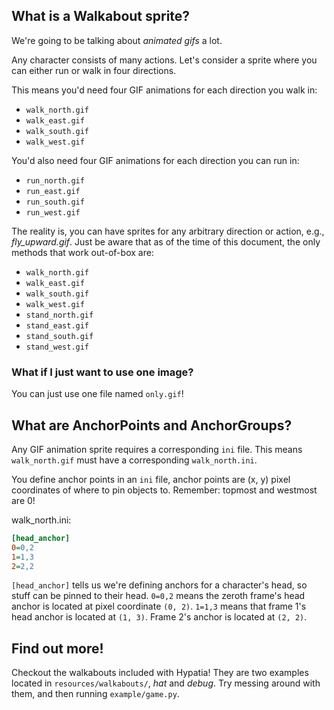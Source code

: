 ## What is a Walkabout sprite?

We're going to be talking about _animated gifs_ a lot.

Any character consists of many actions. Let's consider a sprite where you can either run or walk in four directions.

This means you'd need four GIF animations for each direction you walk in:

  * `walk_north.gif`
  * `walk_east.gif`
  * `walk_south.gif`
  * `walk_west.gif`

You'd also need four GIF animations for each direction you can run in:

  * `run_north.gif`
  * `run_east.gif`
  * `run_south.gif`
  * `run_west.gif`

The reality is, you can have sprites for any arbitrary direction or action, e.g., _fly_upward.gif_. Just be aware that as of the time of this document, the only methods that work out-of-box are:

  * `walk_north.gif`
  * `walk_east.gif`
  * `walk_south.gif`
  * `walk_west.gif`
  * `stand_north.gif`
  * `stand_east.gif`
  * `stand_south.gif`
  * `stand_west.gif`

### What if I just want to use one image?

You can just use one file named `only.gif`!

## What are AnchorPoints and AnchorGroups?

Any GIF animation sprite requires a corresponding `ini` file. This means `walk_north.gif` must have a corresponding `walk_north.ini`.

You define anchor points in an `ini` file, anchor points are (x, y) pixel coordinates of where to pin objects to. Remember: topmost and westmost are 0!

walk_north.ini:

```ini
[head_anchor]
0=0,2
1=1,3
2=2,2
```

`[head_anchor]` tells us we're defining anchors for a character's head, so stuff can be pinned to their head. `0=0,2` means the zeroth frame's head anchor is located at pixel coordinate `(0, 2)`. `1=1,3` means that frame 1's head anchor is located at `(1, 3)`. Frame 2's anchor is located at `(2, 2)`.

## Find out more!

Checkout the walkabouts included with Hypatia! They are two examples located in `resources/walkabouts/`, _hat_ and _debug_. Try messing around with them, and then running `example/game.py`.
